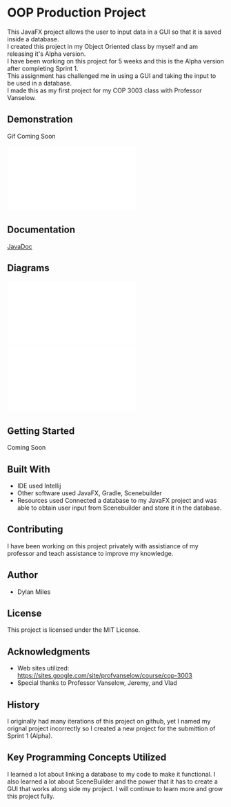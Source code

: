 # OOP Production Project

This JavaFX project allows the user to input data in a GUI so that it is saved inside a database.<br />
I created this project in my Object Oriented class by myself and am releasing it's Alpha version.<br />
I have been working on this project for 5 weeks and this is the Alpha version after completing Sprint 1.<br />
This assignment has challenged me in using a GUI and taking the input to be used in a database.<br />
I made this as my first project for my COP 3003 class with Professor Vanselow.<br />

## Demonstration

Gif Coming Soon <br />

![Alpha Progress](AlphaPic.pdf) 

## Documentation

[JavaDoc](docs/index.html)

## Diagrams

![Alpha Class Diagrams](Alpha.pdf) <br />
![Alpha Database Diagrams](alphaDatabase.pdf)
 
## Getting Started

Coming Soon <br />

## Built With

* IDE used Intellij 
* Other software used JavaFX, Gradle, Scenebuilder 
* Resources used  Connected a database to my JavaFX project and was able to obtain user input from Scenebuilder and store it in the database. 

## Contributing

I have been working on this project privately with assistiance of my professor and teach assistance to improve my knowledge. 

## Author

* Dylan Miles 

## License

This project is licensed under the MIT License.

## Acknowledgments

* Web sites utilized: https://sites.google.com/site/profvanselow/course/cop-3003
* Special thanks to Professor Vanselow, Jeremy, and Vlad 

## History

I originally had many iterations of this project on github, yet I named my orignal project incorrectly so I created a new project for the submittion of Sprint 1 (Alpha).

## Key Programming Concepts Utilized

I learned a lot about linking a database to my code to make it functional. I also learned a lot about SceneBuilder and the power that it has to create a GUI that works along side my project. 
I will continue to learn more and grow this project fully. 

